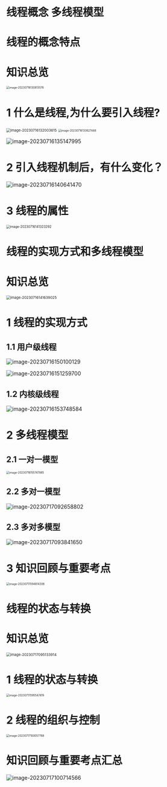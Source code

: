 # 线程概念 多线程模型



# 线程的概念特点



# 知识总览

<img src="https://cvp.oss-cn-shanghai.aliyuncs.com/picgo/202307161308746.png" alt="image-20230716130813576" style="zoom: 50%;" />

# 1 什么是线程,为什么要引入线程?

<img src="https://cvp.oss-cn-shanghai.aliyuncs.com/picgo/202307161320793.png" alt="image-20230716132003615" style="zoom: 67%;" />

<img src="https://cvp.oss-cn-shanghai.aliyuncs.com/picgo/202307161336596.png" alt="image-20230716133627448" style="zoom:50%;" />

![image-20230716135147995](https://cvp.oss-cn-shanghai.aliyuncs.com/picgo/202307161351188.png)

# 2 引入线程机制后，有什么变化？

![image-20230716140641470](https://cvp.oss-cn-shanghai.aliyuncs.com/picgo/202307161406565.png)

# 3 线程的属性

<img src="https://cvp.oss-cn-shanghai.aliyuncs.com/picgo/202307161413364.png" alt="image-20230716141323292" style="zoom: 60%;" />



# 线程的实现方式和多线程模型



# 知识总览

<img src="https://cvp.oss-cn-shanghai.aliyuncs.com/picgo/202307161416076.png" alt="image-20230716141639025" style="zoom: 67%;" />

# 1 线程的实现方式



## 1.1 用户级线程

![image-20230716150100129](https://cvp.oss-cn-shanghai.aliyuncs.com/picgo/202307161501372.png)

![image-20230716151259700](https://cvp.oss-cn-shanghai.aliyuncs.com/picgo/202307161512863.png)

## 1.2 内核级线程

![image-20230716153748584](https://cvp.oss-cn-shanghai.aliyuncs.com/picgo/202307161537756.png)



# 2 多线程模型



## 2.1 一对一模型

<img src="https://cvp.oss-cn-shanghai.aliyuncs.com/picgo/202307161557980.png" alt="image-20230716155747885" style="zoom: 50%;" />



## 2.2 多对一模型

![image-20230717092658802](https://cvp.oss-cn-shanghai.aliyuncs.com/picgo/202307170926003.png)



## 2.3 多对多模型

![image-20230717093841650](https://cvp.oss-cn-shanghai.aliyuncs.com/picgo/202307170938825.png)



# 3 知识回顾与重要考点

<img src="https://cvp.oss-cn-shanghai.aliyuncs.com/picgo/202307170948487.png" alt="image-20230717094814306" style="zoom:50%;" />



# 线程的状态与转换



# 知识总览

<img src="https://cvp.oss-cn-shanghai.aliyuncs.com/picgo/202307170951994.png" alt="image-20230717095133914" style="zoom: 67%;" />

# 1 线程的状态与转换

<img src="https://cvp.oss-cn-shanghai.aliyuncs.com/picgo/202307170955548.png" alt="image-20230717095547419" style="zoom:50%;" />

# 2 线程的组织与控制

<img src="https://cvp.oss-cn-shanghai.aliyuncs.com/picgo/202307171000894.png" alt="image-20230717100057768" style="zoom:50%;" />



# 知识回顾与重要考点汇总

![image-20230717100714566](https://cvp.oss-cn-shanghai.aliyuncs.com/picgo/202307171007758.png)
